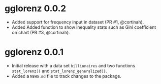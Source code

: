 
# gglorenz 0.0.2

* Added support for frequency input in dataset (PR #1, @cortinah).
* Added Added function to show inequality stats such as Gini coefficient on chart (PR #3, @cortinah).

# gglorenz 0.0.1

* Initial release with a data set `billionaires` and two functions `stat_lorenz()` and `stat_lorenz_generalized()`.
* Added a `NEWS.md` file to track changes to the package.
